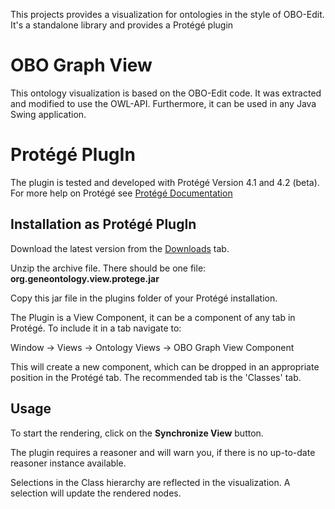 This projects provides a visualization for ontologies in the style of OBO-Edit.
It's a standalone library and provides a Protégé plugin

# OBO Graph View #

This ontology visualization is based on the OBO-Edit code. It was extracted and modified to use the OWL-API.
Furthermore, it can be used in any Java Swing application.

# Protégé PlugIn #

The plugin is tested and developed with Protégé Version 4.1 and 4.2 (beta).
For more help on Protégé see [Protégé Documentation](http://protegewiki.stanford.edu/wiki/Protege4UserDocs)

## Installation as Protégé PlugIn ##
Download the latest version from the [Downloads](http://code.google.com/p/obographview/downloads/list) tab.

Unzip the archive file. There should be one file: **org.geneontology.view.protege.jar**

Copy this jar file in the plugins folder of your Protégé installation.

The Plugin is a View Component, it can be a component of any tab in Protégé. To include it in a tab navigate to:

Window -> Views -> Ontology Views -> OBO Graph View Component

This will create a new component, which can be dropped in an appropriate position in the Protégé tab.
The recommended tab is the 'Classes' tab.

## Usage ##

To start the rendering, click on the **Synchronize View** button.

The plugin requires a reasoner and will warn you, if there is no up-to-date reasoner instance available.

Selections in the Class hierarchy are reflected in the visualization. A selection will update the rendered nodes.

